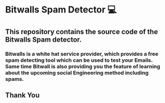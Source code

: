# Bitwalls Spam Detector 💻



## This repository contains the source code of the Bitwalls Spam detector.



### Bitwalls is a white hat service provider, which provides a free spam detecting tool which can be used to test your Emails. Same time Bitwall is also providing you the feature of learning about the upcoming social Engineering method including spams.



## Thank You
